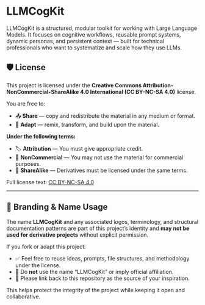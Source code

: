 # LLMCogKit

LLMCogKit is a structured, modular toolkit for working with Large Language Models. It focuses on cognitive workflows, reusable prompt systems, dynamic personas, and persistent context — built for technical professionals who want to systematize and scale how they use LLMs.

## 🛡️ License

This project is licensed under the **Creative Commons Attribution-NonCommercial-ShareAlike 4.0 International (CC BY-NC-SA 4.0)** license.

You are free to:

- 📤 **Share** — copy and redistribute the material in any medium or format.
- 🧪 **Adapt** — remix, transform, and build upon the material.

**Under the following terms:**

- 🏷️ **Attribution** — You must give appropriate credit.
- 🚫 **NonCommercial** — You may not use the material for commercial purposes.
- 🔁 **ShareAlike** — Derivatives must be licensed under the same terms.

Full license text: [CC BY-NC-SA 4.0](https://creativecommons.org/licenses/by-nc-sa/4.0/)

---

## 📛 Branding & Name Usage

The name **LLMCogKit** and any associated logos, terminology, and structural documentation patterns are part of this project’s identity and **may not be used for derivative projects** without explicit permission.

If you fork or adapt this project:

- ✅ Feel free to reuse ideas, prompts, file structures, and methodology under the license.
- 🚫 Do **not** use the name “LLMCogKit” or imply official affiliation.
- 📣 Please link back to this repository as the source of your inspiration.

This helps protect the integrity of the project while keeping it open and collaborative.
